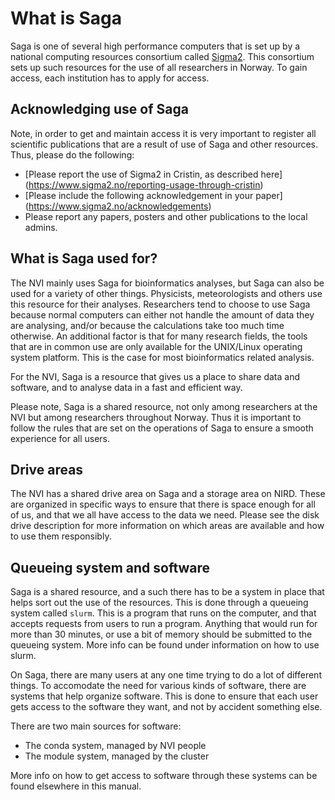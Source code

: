 # What is Saga

Saga is one of several high performance computers that is set up by a
national computing resources consortium called [Sigma2](https://www.sigma2.no/).
This consortium sets up such resources for the use of all researchers in Norway.
To gain access, each institution has to apply for access.

## Acknowledging use of Saga
Note, in order to get and maintain access it is very important to
register all scientific publications that are a result of use of Saga and other
resources. Thus, please do the following:

* [Please report the use of Sigma2 in Cristin, as described here]
(https://www.sigma2.no/reporting-usage-through-cristin)
* [Please include the following acknowledgement in your paper]
(https://www.sigma2.no/acknowledgements)
* Please report any papers, posters and other publications to the local admins.


## What is Saga used for?
The NVI mainly uses Saga for bioinformatics analyses, but Saga can also be used
for a variety of other things. Physicists, meteorologists and others use
this resource for their analyses. Researchers tend to choose to use Saga
because normal computers can either not handle the amount of data they are
analysing, and/or because the calculations take too much time otherwise. An
additional factor is that for many research fields, the tools that are in
common use are only available for the UNIX/Linux operating system platform.
This is the case for most bioinformatics related analysis.

For the NVI, Saga is a resource that gives us a place to share data and
software, and to analyse data in a fast and efficient way.

Please note, Saga is a shared resource, not only among researchers at the NVI
but among researchers throughout Norway. Thus it is important to follow the
rules that are set on the operations of Saga to ensure a smooth experience for
all users.

## Drive areas

The NVI has a shared drive area on Saga and a storage area on NIRD. These are
organized in specific ways to ensure that there is space enough for all of
us, and that we all have access to the data we need. Please see the disk drive
description for more information on which areas are available and how to use
them responsibly.


## Queueing system and software

Saga is a shared resource, and a such there has to be a system in place that
helps sort out the use of the resources. This is done through a queueing system
called `slurm`. This is a program that runs on the computer, and that accepts
requests from users to run a program. Anything that would run for more than
30 minutes, or use a bit of memory should be submitted to the queueing system.
More info can be found under information on how to use slurm.

On Saga, there are many users at any one time trying to do a lot of different
things. To accomodate the need for various kinds of software, there are systems
that help organize software. This is done to ensure that each user gets access
to the software they want, and  not by accident something else.

There are two main sources for software:
* The conda system, managed by NVI people
* The module system, managed by the cluster

More info on how to get access to software through these systems can be found
elsewhere in this manual.
